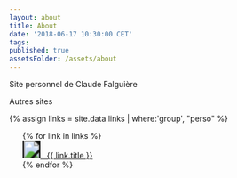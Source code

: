 ```yaml
---
layout: about
title: About
date: '2018-06-17 10:30:00 CET'
tags:
published: true
assetsFolder: /assets/about
---
```


Site personnel de Claude Falguière

Autres sites

{% assign links = site.data.links | where:'group', "perso" %}

<ul class="articles-list">
  {% for link in links %}
    <div data-scroll-reveal="enter ease 0">
    <a href="{{ link.url }}">
    <svg height="32" width="32">
        <polygon points="0,0 32,0 32,32 0,32" style="fill:#111111" />
    {% if link.icon != "" %}
      <image xlink:href="{{ link.icon }}" x="0" y="0" height="32px" width="32px"/>
    {% endif %}
    </svg>
    &nbsp;&nbsp;{{ link.title }} </a>
    </div>
  {% endfor %}
</ul>
